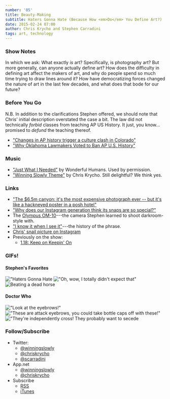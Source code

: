 ```yaml
---
number: '05'
title: Beauty-Making
subtitle: Haters Gonna Hate (Because How <em>Do</em> You Define Art?)
date: 2015-02-24 07:00
author: Chris Krycho and Stephen Carradini
tags: art, technology
---
```


### Show Notes

In which we ask: What exactly *is* art? Specifically, is photography art? But
more generally, can anyone actually define art? How does the difficulty in
defining art affect the makers of art, and why do people spend so much time
trying to draw lines around it? How have democratizing forces changed the nature
of art in the last few decades, and what does that bode for our future?

### Before You Go

N.B. In addition to the clarifications Stephen offered, we should note that
Chris' initial description overstated the case a bit. The law did not
technically *forbid* classes from teaching AP US History. It just, you know...
promised to *defund* the teaching thereof.

  - ["Changes in AP history trigger a culture clash in Colorado"][CO]
  - ["Why Oklahoma Lawmakers Voted to Ban AP U.S. History"][OK]

[CO]: //www.washingtonpost.com/politics/2014/10/05/fa6136a2-4b12-11e4-b72e-d60a9229cc10_story.html
[OK]: //nymag.com/daily/intelligencer/2015/02/why-oklahoma-lawmakers-want-to-ban-ap-us-history.html

### Music

  - ["Just What I Needed"](//soundcloud.com/wonderfulhumans/justwhatineeded)
    by Wonderful Humans. Used by permission.
  - ["Winning Slowly Theme"](//soundcloud.com/chriskrycho/winning-slowly)
    by Chris Krycho. Still delightful? We think yes.

### Links

  - ["The $6.5m canyon: it's the most expensive photograph ever -- but it's like a
    hackneyed poster in a posh hotel"][The $6.5m canyon]
  - ["Why does our Instagram generation think its snaps are so special?"][insta]
  - The [Olympus OM-10]---the camera Stephen learned to shoot darkroom-style with.
  - ["I know it when I see it"]---the history of the phrase.
  - [Chris' snail picture on Instagram]
  - Previously on the show:
      + [1.18: Keep on Keepin' On][1.18]

[The $6.5m canyon]: //www.theguardian.com/artanddesign/jonathanjonesblog/2014/dec/10/most-expensive-photograph-ever-hackneyed-tasteless
[insta]: //www.theguardian.com/artanddesign/jonathanjonesblog/2015/feb/03/instagram-generation-amateur-photographers-art-plagiarism
[Olympus OM-10]: //en.wikipedia.org/wiki/Olympus_OM-10
["I know it when I see it"]: //en.wikipedia.org/wiki/I_know_it_when_I_see_it
[Chris' snail picture on Instagram]: //instagram.com/p/m0OXxHGo6U/?modal=true

[1.18]: //www.winningslowly.org/1.18/

### GIFs!
#### Stephen's Favorites
!["Haters Gonna Hate](//cdn.smosh.com/sites/default/files/bloguploads/haters-owl.gif)
!["Oh, wow, I totally didn't expect that"](//i.imgur.com//nHVi4MH.gif)
![Beating a dead horse](//awesomegifs.com/wp-content/uploads/dead-horse.gif)

#### Doctor Who
!["Look at the eyebrows!"](//38.media.tumblr.com/aad16b48f70aa59442874c91af4f36a5/tumblr_nb26ob3R1J1teco02o1_500.gif)
!["These are attack eyebrows, you could take bottle caps off with these!"](//33.media.tumblr.com/e846f1b7c534625960c7988b82d64508/tumblr_naxrk8rnEG1r3mjw1o2_500.gif)
!["They're independently cross! They probably want to secede](//33.media.tumblr.com/d7503b74309dc46ccbdb7165ffbe66eb/tumblr_ncat36GqxZ1rkgihao3_500.gif)

### Follow/Subscribe

  - Twitter:
      + [@winningslowly](//www.twitter.com/winningslowly)
      + [@chriskrycho](//www.twitter.com/chriskrycho)
      + [@scarradini](//www.twitter.com/scarradini)
  - App.net
      + [@winningslowly](//alpha.app.net/winningslowly)
      + [@chriskrycho](//alpha.app.net/chriskrycho)
  - Subscribe
      + [RSS](//www.winningslowly.org/feed.xml)
      + [iTunes](//itunes.apple.com/us/podcast/winning-slowly/id807603957?mt=2)
